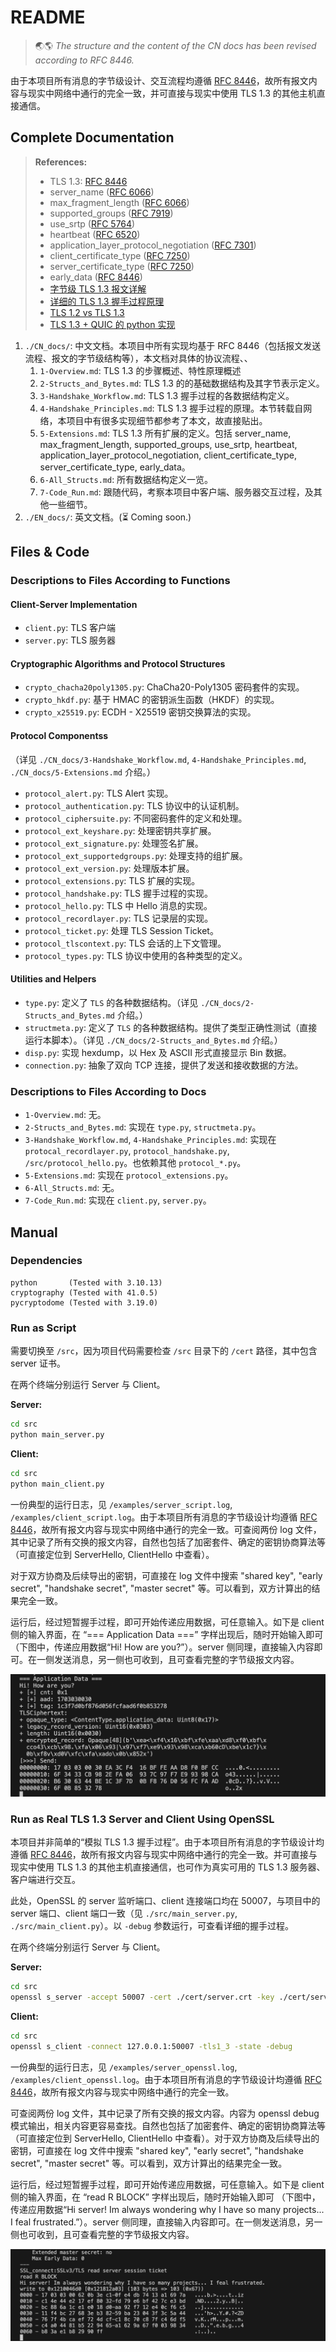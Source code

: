 # README

> 🌏🌎 *The structure and the content of the CN docs has been revised according to RFC 8446.*

由于本项目所有消息的字节级设计、交互流程均遵循 [RFC 8446](https://tools.ietf.org/html/rfc8446)，故所有报文内容与现实中网络中通行的完全一致，并可直接与现实中使用 TLS 1.3 的其他主机直接通信。


## Complete Documentation

> **References:**
> - TLS 1.3: [RFC 8446](https://tools.ietf.org/html/rfc8446)
> - server_name ([RFC 6066](https://tools.ietf.org/html/rfc6066))
> - max_fragment_length ([RFC 6066](https://tools.ietf.org/html/rfc6066))
> - supported_groups ([RFC 7919](https://tools.ietf.org/html/rfc7919))
> - use_srtp ([RFC 5764](https://tools.ietf.org/html/rfc5764))
> - heartbeat ([RFC 6520](https://tools.ietf.org/html/rfc6520))
> - application_layer_protocol_negotiation ([RFC 7301](https://tools.ietf.org/html/rfc7301))
> - client_certificate_type ([RFC 7250](https://tools.ietf.org/html/rfc7250))
> - server_certificate_type ([RFC 7250](https://tools.ietf.org/html/rfc7250))
> - early_data ([RFC 8446](https://tools.ietf.org/html/rfc8446))
> - [字节级 TLS 1.3 报文详解](https://tls13.xargs.org/)
> - [详细的 TLS 1.3 握手过程原理](https://github.com/halfrost/Halfrost-Field/blob/master/contents/Protocol/TLS_1.3_Handshake_Protocol.md)
> - [TLS 1.2 vs TLS 1.3](https://www.biaodianfu.com/https-ssl-tls.html)
> - [TLS 1.3 + QUIC 的 python 实现](https://github.com/tex2e/mako-tls13)

1. `./CN_docs/`: 中文文档。本项目中所有实现均基于 RFC 8446（包括报文发送流程、报文的字节级结构等），本文档对具体的协议流程、、
   1. `1-Overview.md`: TLS 1.3 的步骤概述、特性原理概述
   2. `2-Structs_and_Bytes.md`: TLS 1.3 的的基础数据结构及其字节表示定义。
   3. `3-Handshake_Workflow.md`: TLS 1.3 握手过程的各数据结构定义。
   4. `4-Handshake_Principles.md`: TLS 1.3 握手过程的原理。本节转载自网络，本项目中有很多实现细节都参考了本文，故直接贴出。
   5. `5-Extensions.md`: TLS 1.3 所有扩展的定义。包括 server_name, max_fragment_length, supported_groups, use_srtp, heartbeat, application_layer_protocol_negotiation, client_certificate_type, server_certificate_type, early_data。
   6. `6-All_Structs.md`: 所有数据结构定义一览。
   7. `7-Code_Run.md`: 跟随代码，考察本项目中客户端、服务器交互过程，及其他一些细节。
2. `./EN_docs/`: 英文文档。(⏳ Coming soon.)




## Files & Code


### Descriptions to Files According to Functions

#### Client-Server Implementation

- `client.py`: TLS 客户端
- `server.py`: TLS 服务器

#### Cryptographic Algorithms and Protocol Structures


- `crypto_chacha20poly1305.py`: ChaCha20-Poly1305 密码套件的实现。
- `crypto_hkdf.py`: 基于 HMAC 的密钥派生函数（HKDF）的实现。
- `crypto_x25519.py`: ECDH - X25519 密钥交换算法的实现。

#### Protocol Componentss

（详见 `./CN_docs/3-Handshake_Workflow.md`, `4-Handshake_Principles.md`, `./CN_docs/5-Extensions.md` 介绍。）

- `protocol_alert.py`: TLS Alert 实现。
- `protocol_authentication.py`: TLS 协议中的认证机制。
- `protocol_ciphersuite.py`: 不同密码套件的定义和处理。
- `protocol_ext_keyshare.py`: 处理密钥共享扩展。
- `protocol_ext_signature.py`: 处理签名扩展。
- `protocol_ext_supportedgroups.py`: 处理支持的组扩展。
- `protocol_ext_version.py`: 处理版本扩展。
- `protocol_extensions.py`: TLS 扩展的实现。
- `protocol_handshake.py`: TLS 握手过程的实现。
- `protocol_hello.py`: TLS 中 Hello 消息的实现。
- `protocol_recordlayer.py`: TLS 记录层的实现。
- `protocol_ticket.py`: 处理 TLS Session Ticket。
- `protocol_tlscontext.py`: TLS 会话的上下文管理。
- `protocol_types.py`: TLS 协议中使用的各种类型的定义。

#### Utilities and Helpers

- `type.py`: 定义了 `TLS` 的各种数据结构。（详见 `./CN_docs/2-Structs_and_Bytes.md` 介绍。）
- `structmeta.py`: 定义了 `TLS` 的各种数据结构。提供了类型正确性测试（直接运行本脚本）。（详见 `./CN_docs/2-Structs_and_Bytes.md` 介绍。）
- `disp.py`: 实现 hexdump，以 Hex 及 ASCII 形式直接显示 Bin 数据。
- `connection.py`: 抽象了双向 TCP 连接，提供了发送和接收数据的方法。


### Descriptions to Files According to Docs

- `1-Overview.md`: 无。
- `2-Structs_and_Bytes.md`: 实现在 `type.py`, `structmeta.py`。
- `3-Handshake_Workflow.md`, `4-Handshake_Principles.md`: 实现在 `protocal_recordlayer.py`, `protocol_handshake.py`, `/src/protocol_hello.py`。也依赖其他 `protocol_*.py`。
- `5-Extensions.md`: 实现在 `protocol_extensions.py`。
- `6-All_Structs.md`: 无。
- `7-Code_Run.md`: 实现在 `client.py`, `server.py`。




## Manual

### Dependencies

```
python       (Tested with 3.10.13)
cryptography (Tested with 41.0.5)
pycryptodome (Tested with 3.19.0)
```


### Run as Script

需要切换至 `/src`，因为项目代码需要检查 `/src` 目录下的 `/cert` 路径，其中包含 server 证书。

在两个终端分别运行 Server 与 Client。

**Server:**

```bash
cd src
python main_server.py
```

**Client:**

```bash
cd src   
python main_client.py
```

一份典型的运行日志，见 `/examples/server_script.log`, `/examples/client_script.log`。由于本项目所有消息的字节级设计均遵循 [RFC 8446](https://tools.ietf.org/html/rfc8446)，故所有报文内容与现实中网络中通行的完全一致。可查阅两份 log 文件，其中记录了所有交换的报文内容，自然也包括了加密套件、确定的密钥协商算法等（可直接定位到 ServerHello, ClientHello 中查看）。

对于双方协商及后续导出的密钥，可直接在 log 文件中搜索 "shared key", "early secret", "handshake secret", "master secret" 等。可以看到，双方计算出的结果完全一致。

运行后，经过短暂握手过程，即可开始传递应用数据，可任意输入。如下是 client 侧的输入界面，在 “=== Application Data ===” 字样出现后，随时开始输入即可 （下图中，传递应用数据“Hi! How are you?”）。server 侧同理，直接输入内容即可。在一侧发送消息，另一侧也可收到，且可查看完整的字节级报文内容。

<img src="CN_docs/assets/截屏2023-11-13_21.09.30.png" style="zoom:75%;" />



### Run as Real TLS 1.3 Server and Client Using OpenSSL

本项目并非简单的“模拟 TLS 1.3 握手过程”。由于本项目所有消息的字节级设计均遵循 [RFC 8446](https://tools.ietf.org/html/rfc8446)，故所有报文内容与现实中网络中通行的完全一致。并可直接与现实中使用 TLS 1.3 的其他主机直接通信，也可作为真实可用的 TLS 1.3 服务器、客户端进行交互。

此处，OpenSSL 的 server 监听端口、client 连接端口均在 50007，与项目中的 server 端口、client 端口一致（见 `./src/main_server.py`, `./src/main_client.py`）。以 `-debug` 参数运行，可查看详细的握手过程。

在两个终端分别运行 Server 与 Client。

**Server:**

```bash
cd src
openssl s_server -accept 50007 -cert ./cert/server.crt -key ./cert/server.key -tls1_3 -state -debug
```

**Client:**

```bash
cd src   
openssl s_client -connect 127.0.0.1:50007 -tls1_3 -state -debug
```

一份典型的运行日志，见 `/examples/server_openssl.log`, `/examples/client_openssl.log`。由于本项目所有消息的字节级设计均遵循 [RFC 8446](https://tools.ietf.org/html/rfc8446)，故所有报文内容与现实中网络中通行的完全一致。

可查阅两份 log 文件，其中记录了所有交换的报文内容。内容为 openssl debug 模式输出，相关内容更容易查找。自然也包括了加密套件、确定的密钥协商算法等（可直接定位到 ServerHello, ClientHello 中查看）。对于双方协商及后续导出的密钥，可直接在 log 文件中搜索 "shared key", "early secret", "handshake secret", "master secret" 等。可以看到，双方计算出的结果完全一致。

运行后，经过短暂握手过程，即可开始传递应用数据，可任意输入。如下是 client 侧的输入界面，在 “read R BLOCK” 字样出现后，随时开始输入即可 （下图中，传递应用数据“Hi server! Im always wondering why I have so many projects... I feal frustrated.”）。server 侧同理，直接输入内容即可。在一侧发送消息，另一侧也可收到，且可查看完整的字节级报文内容。

<img src="CN_docs/assets/截屏2023-11-13_23.40.53.png" style="zoom:75%;" />
